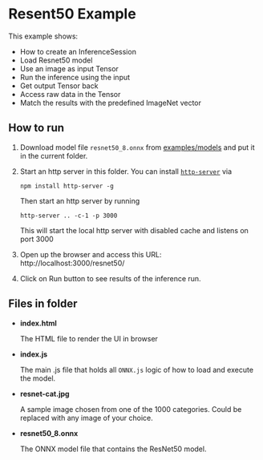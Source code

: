 # Resent50 Example

This example shows:
- How to create an InferenceSession
- Load Resnet50 model
- Use an image as input Tensor
- Run the inference using the input
- Get output Tensor back
- Access raw data in the Tensor
- Match the results with the predefined ImageNet vector

## How to run
1. Download model file `resnet50_8.onnx` from [examples/models](https://github.com/Microsoft/onnxjs-demo/tree/data/data/examples/models) and put it in the current folder.

2. Start an http server in this folder. You can install [`http-server`](https://github.com/indexzero/http-server) via
    ```
    npm install http-server -g
    ```
    Then start an http server by running
    ```
    http-server .. -c-1 -p 3000
    ```

    This will start the local http server with disabled cache and listens on port 3000

3. Open up the browser and access this URL:
http://localhost:3000/resnet50/

4. Click on Run button to see results of the inference run.


## Files in folder
- **index.html**

    The HTML file to render the UI in browser

- **index.js**

    The main .js file that holds all `ONNX.js` logic of how to load and execute the model.

- **resnet-cat.jpg**

    A sample image chosen from one of the 1000 categories. Could be replaced with any image of your choice.

- **resnet50_8.onnx**

    The ONNX model file that contains the ResNet50 model.
